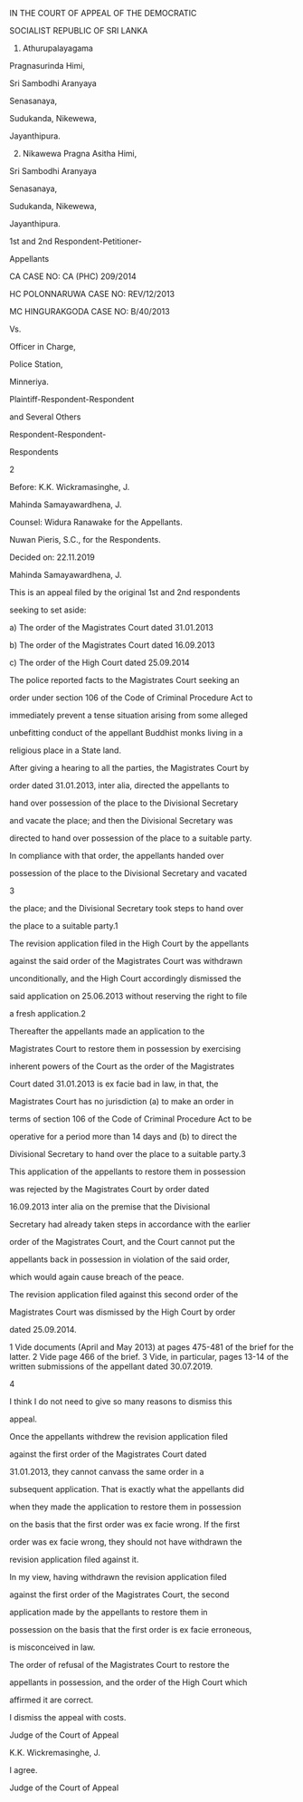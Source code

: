 IN THE COURT OF APPEAL OF THE DEMOCRATIC

SOCIALIST REPUBLIC OF SRI LANKA

1. Athurupalayagama

Pragnasurinda Himi,

Sri Sambodhi Aranyaya

Senasanaya,

Sudukanda, Nikewewa,

Jayanthipura.

2. Nikawewa Pragna Asitha Himi,

Sri Sambodhi Aranyaya

Senasanaya,

Sudukanda, Nikewewa,

Jayanthipura.

1st and 2nd Respondent-Petitioner-

Appellants

CA CASE NO: CA (PHC) 209/2014

HC POLONNARUWA CASE NO: REV/12/2013

MC HINGURAKGODA CASE NO: B/40/2013

Vs.

Officer in Charge,

Police Station,

Minneriya.

Plaintiff-Respondent-Respondent

and Several Others

Respondent-Respondent-

Respondents

2

Before: K.K. Wickramasinghe, J.

Mahinda Samayawardhena, J.

Counsel: Widura Ranawake for the Appellants.

Nuwan Pieris, S.C., for the Respondents.

Decided on: 22.11.2019

Mahinda Samayawardhena, J.

This is an appeal filed by the original 1st and 2nd respondents

seeking to set aside:

a) The order of the Magistrates Court dated 31.01.2013

b) The order of the Magistrates Court dated 16.09.2013

c) The order of the High Court dated 25.09.2014

The police reported facts to the Magistrates Court seeking an

order under section 106 of the Code of Criminal Procedure Act to

immediately prevent a tense situation arising from some alleged

unbefitting conduct of the appellant Buddhist monks living in a

religious place in a State land.

After giving a hearing to all the parties, the Magistrates Court by

order dated 31.01.2013, inter alia, directed the appellants to

hand over possession of the place to the Divisional Secretary

and vacate the place; and then the Divisional Secretary was

directed to hand over possession of the place to a suitable party.

In compliance with that order, the appellants handed over

possession of the place to the Divisional Secretary and vacated

3

the place; and the Divisional Secretary took steps to hand over

the place to a suitable party.1

The revision application filed in the High Court by the appellants

against the said order of the Magistrates Court was withdrawn

unconditionally, and the High Court accordingly dismissed the

said application on 25.06.2013 without reserving the right to file

a fresh application.2

Thereafter the appellants made an application to the

Magistrates Court to restore them in possession by exercising

inherent powers of the Court as the order of the Magistrates

Court dated 31.01.2013 is ex facie bad in law, in that, the

Magistrates Court has no jurisdiction (a) to make an order in

terms of section 106 of the Code of Criminal Procedure Act to be

operative for a period more than 14 days and (b) to direct the

Divisional Secretary to hand over the place to a suitable party.3

This application of the appellants to restore them in possession

was rejected by the Magistrates Court by order dated

16.09.2013 inter alia on the premise that the Divisional

Secretary had already taken steps in accordance with the earlier

order of the Magistrates Court, and the Court cannot put the

appellants back in possession in violation of the said order,

which would again cause breach of the peace.

The revision application filed against this second order of the

Magistrates Court was dismissed by the High Court by order

dated 25.09.2014.

1 Vide documents (April and May 2013) at pages 475-481 of the brief for the latter. 2 Vide page 466 of the brief. 3 Vide, in particular, pages 13-14 of the written submissions of the appellant dated 30.07.2019.

4

I think I do not need to give so many reasons to dismiss this

appeal.

Once the appellants withdrew the revision application filed

against the first order of the Magistrates Court dated

31.01.2013, they cannot canvass the same order in a

subsequent application. That is exactly what the appellants did

when they made the application to restore them in possession

on the basis that the first order was ex facie wrong. If the first

order was ex facie wrong, they should not have withdrawn the

revision application filed against it.

In my view, having withdrawn the revision application filed

against the first order of the Magistrates Court, the second

application made by the appellants to restore them in

possession on the basis that the first order is ex facie erroneous,

is misconceived in law.

The order of refusal of the Magistrates Court to restore the

appellants in possession, and the order of the High Court which

affirmed it are correct.

I dismiss the appeal with costs.

Judge of the Court of Appeal

K.K. Wickremasinghe, J.

I agree.

Judge of the Court of Appeal